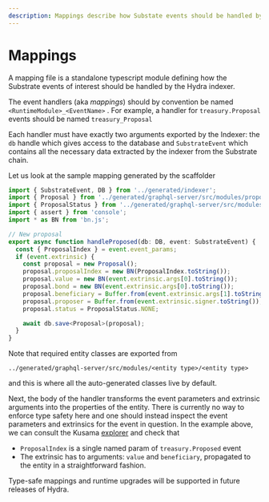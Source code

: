 ```yaml
---
description: Mappings describe how Substate events should be handled by the indexer
---
```


# Mappings

A mapping file is a standalone typescript module defining how the Substrate events of interest should be handled by the Hydra indexer.

The event handlers \(aka _mappings_\) should by convention be named `<RuntimeModule>_<EventName>` . For example, a handler for `treasury.Proposal` events should be named `treasury_Proposal`

Each handler must have exactly two arguments exported by the Indexer: the `db` handle which gives access to the database and `SubstrateEvent` which contains all the necessary data extracted by the indexer from the Substrate chain.

Let us look at the sample mapping generated by the scaffolder

```typescript
import { SubstrateEvent, DB } from '../generated/indexer';
import { Proposal } from '../generated/graphql-server/src/modules/proposal/proposal.model';
import { ProposalStatus } from '../generated/graphql-server/src/modules/enums/enums';
import { assert } from 'console';
import * as BN from 'bn.js';

// New proposal
export async function handleProposed(db: DB, event: SubstrateEvent) {
  const { ProposalIndex } = event.event_params;
  if (event.extrinsic) {
    const proposal = new Proposal();
    proposal.proposalIndex = new BN(ProposalIndex.toString());
    proposal.value = new BN(event.extrinsic.args[0].toString());
    proposal.bond = new BN(event.extrinsic.args[0].toString());
    proposal.beneficiary = Buffer.from(event.extrinsic.args[1].toString());
    proposal.proposer = Buffer.from(event.extrinsic.signer.toString());
    proposal.status = ProposalStatus.NONE;

    await db.save<Proposal>(proposal);
  }
}
```

Note that required entity classes are exported from

```text
../generated/graphql-server/src/modules/<entity type>/<entity type>
```

and this is where all the auto-generated classes live by default.

Next, the body of the handler transforms the event parameters and extrinsic arguments into the properties of the entity. There is currently no way to enforce type safety here and one should instead inspect the event parameters and extrinsics for the event in question. In the example above, we can consult the Kusama [explorer](https://kusama.subscan.io/extrinsic/0x1bba67ddb62117fc64710e35b6ccbef64d4df528d78310ccca725137e75823d4?event=2022835-5) and check that

* `ProposalIndex` is a single named param of `treasury.Proposed` event
* The extrinsic has to arguments: `value` and `beneficiary`, propagated to the entity in a straightforward fashion.

Type-safe mappings and runtime upgrades will be supported in future releases of Hydra.

